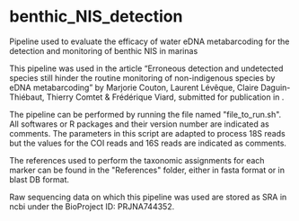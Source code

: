 # benthic_NIS_detection
Pipeline used to evaluate the efficacy of water eDNA metabarcoding for the detection and monitoring of benthic NIS in marinas

This pipeline was used in the article “Erroneous detection and undetected species still hinder the routine monitoring of non-indigenous species by eDNA metabarcoding” by Marjorie Couton, Laurent Lévêque, Claire Daguin-Thiébaut, Thierry Comtet & Frédérique Viard, submitted for publication in .

The pipeline can be performed by running the file named "file_to_run.sh". All softwares or R packages and their version number are indicated as comments. The parameters in this script are adapted to process 18S reads but the values for the COI reads and 16S reads are indicated as comments.

The references used to perform the taxonomic assignments for each marker can be found in the "References" folder, either in fasta format or in blast DB format.

Raw sequencing data on which this pipeline was used are stored as SRA in ncbi under the BioProject ID: PRJNA744352.
